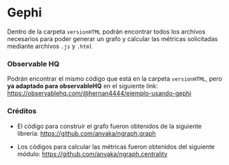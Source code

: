 # Gephi

Dentro de la carpeta `versionHTML` podrán encontrar todos los archivos necesarios para poder generar un grafo y calcular las métricas solicitadas mediante archivos `.js` y `.html`

### Observable HQ

Podrán encontrar el mismo código que está en la carpeta `versionHTML`, pero **ya adaptado para observableHQ** en el siguiente link: https://observablehq.com/@hernan4444/ejemplo-usando-gephi

### Créditos

* El código para construir el grafo fueron obtenidos de la siguiente librería: https://github.com/anvaka/ngraph.graph

* Los códigos para calcular las métricas fueron obtenidos del siguiente módulo: https://github.com/anvaka/ngraph.centrality

